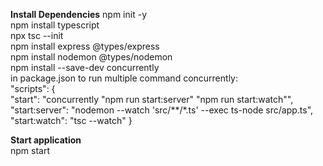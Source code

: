 **Install Dependencies**
npm init -y\
npm install typescript\
npx tsc --init\
npm install express @types/express\
npm install nodemon @types/nodemon\
npm install --save-dev concurrently\
in package.json to run multiple command concurrently:\
  "scripts": {\
    "start": "concurrently \"npm run start:server\" \"npm run start:watch\"",\
    "start:server": "nodemon --watch 'src/**/*.ts' --exec ts-node src/app.ts",\
    "start:watch": "tsc --watch"
  }

**Start application**\
npm start
